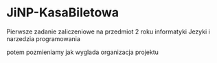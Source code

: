 # JiNP-KasaBiletowa
Pierwsze zadanie zaliczeniowe na przedmiot 2 roku informatyki Jezyki i narzedzia programowania

potem pozmieniamy jak wyglada organizacja projektu
